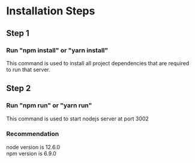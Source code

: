 # Installation Steps

## Step 1
### Run "npm install" or "yarn install"
This command is used to install all project dependencies that are required to run that server.

## Step 2
### Run "npm run" or "yarn run"
This command is used to start nodejs server at port 3002

### Recommendation
node version is 12.6.0<br/>
npm version is 6.9.0
